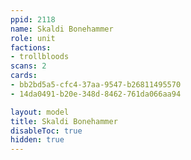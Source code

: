 ```yaml
---
ppid: 2118
name: Skaldi Bonehammer
role: unit
factions:
- trollbloods
scans: 2
cards:
- bb2bd5a5-cfc4-37aa-9547-b26811495570
- 14da0491-b20e-348d-8462-761da066aa94

layout: model
title: Skaldi Bonehammer
disableToc: true
hidden: true
---
```

